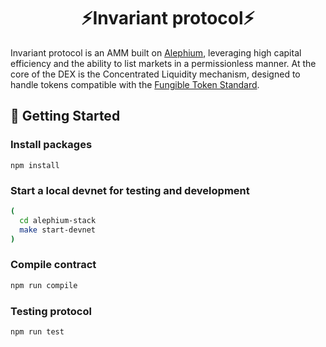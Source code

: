 <div align="center">
    <h1>⚡Invariant protocol⚡</h1>
</div>

Invariant protocol is an AMM built on [Alephium](https://alephium.org/), leveraging high capital efficiency and the ability to list markets in a permissionless manner. At the core of the DEX is the Concentrated Liquidity mechanism, designed to handle tokens compatible with the [Fungible Token Standard](https://docs.alephium.org/tokens/fungible-tokens).

## 🔨 Getting Started

### Install packages

```
npm install
```

### Start a local devnet for testing and development

```bash
(
  cd alephium-stack
  make start-devnet
)
```

### Compile contract

```bash
npm run compile
```

### Testing protocol

```bash
npm run test
```
